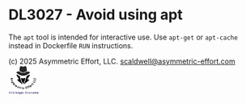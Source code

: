 # DL3027 - Avoid using apt

The `apt` tool is intended for interactive use. Use `apt-get` or `apt-cache`
instead in Dockerfile `RUN` instructions.

(c) 2025 Asymmetric Effort, LLC. <scaldwell@asymmetric-effort.com>
[<img src="../img/asymmetric-effort.png" alt="Asymmetric Effort logo" width="60" height="60">](https://asymmetric-effort.com/)
